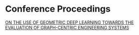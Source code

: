 # Conference Proceedings
[ON THE USE OF GEOMETRIC DEEP LEARNING TOWARDS THE EVALUATION OF GRAPH-CENTRIC ENGINEERING SYSTEMS](https://arxiv.org/pdf/2303.09770.pdf)

